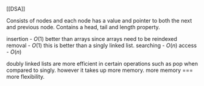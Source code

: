 [[DSA]]

Consists of nodes and each node has a value and pointer to both the next and previous node. Contains a head, tail and length property.

insertion - $O(1)$ better than arrays since arrays need to be reindexed
removal - $O(1)$ this is better than a singly linked list.
searching - $O(n)$
access - $O(n)$

doubly linked lists are more efficient in certain operations such as pop when compared to singly. however it takes up more memory. more memory === more flexibility.
